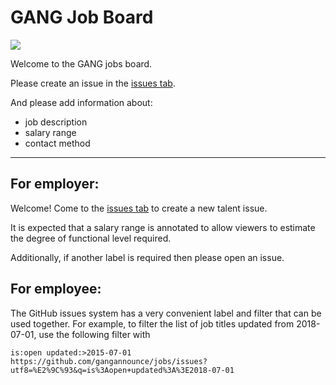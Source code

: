 # GANG Job Board
<a href="http://michigandevs.com/" alt="Join Michigan Devs Slack"><img src="https://img.shields.io/badge/slack-join%20now-green.svg?longCache=true&style=social" /></a>

Welcome to the GANG jobs board.

Please create an issue in the [issues tab](https://github.com/gangannounce/jobs/issues).

And please add information about:

- job description
- salary range
- contact method

---

## For employer:

Welcome! Come to the [issues tab](https://github.com/gangannounce/jobs/issues) to create a new talent issue.

It is expected that a salary range is annotated to allow viewers to estimate the degree of functional level required.

Additionally, if another label is required then please open an issue.

## For employee:

The GitHub issues system has a very convenient label and filter that can be used together. 
For example, to filter the list of job titles updated from 2018-07-01, use the following filter with

    is:open updated:>2015-07-01
    https://github.com/gangannounce/jobs/issues?utf8=%E2%9C%93&q=is%3Aopen+updated%3A%3E2018-07-01
